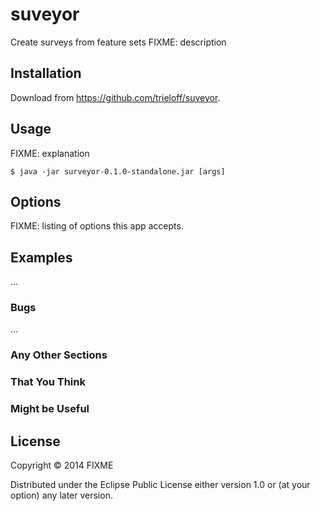 suveyor
=======

Create surveys from feature sets
FIXME: description

## Installation

Download from https://github.com/trieloff/suveyor.

## Usage

FIXME: explanation

    $ java -jar surveyor-0.1.0-standalone.jar [args]

## Options

FIXME: listing of options this app accepts.

## Examples

...

### Bugs

...

### Any Other Sections
### That You Think
### Might be Useful

## License

Copyright © 2014 FIXME

Distributed under the Eclipse Public License either version 1.0 or (at
your option) any later version.
